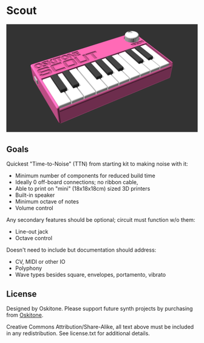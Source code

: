 # Scout

![Scout](scout_render.png)

## Goals

Quickest "Time-to-Noise" (TTN) from starting kit to making noise with it:

* Minimum number of components for reduced build time
* Ideally 0 off-board connections; no ribbon cable,
* Able to print on "mini" (18x18x18cm) sized 3D printers
* Built-in speaker
* Minimum octave of notes
* Volume control

Any secondary features should be optional; circuit must function w/o them:

* Line-out jack
* Octave control

Doesn't need to include but documentation should address:

* CV, MIDI or other IO
* Polyphony
* Wave types besides square, envelopes, portamento, vibrato

## License

Designed by Oskitone. Please support future synth projects by purchasing from [Oskitone](https://www.oskitone.com/).

Creative Commons Attribution/Share-Alike, all text above must be included in any redistribution. See license.txt for additional details.
